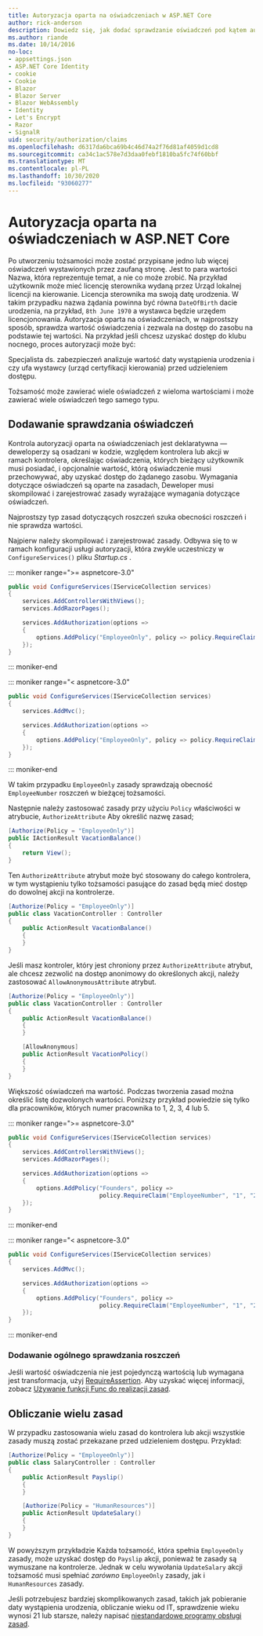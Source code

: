 ```yaml
---
title: Autoryzacja oparta na oświadczeniach w ASP.NET Core
author: rick-anderson
description: Dowiedz się, jak dodać sprawdzanie oświadczeń pod kątem autoryzacji w aplikacji ASP.NET Core.
ms.author: riande
ms.date: 10/14/2016
no-loc:
- appsettings.json
- ASP.NET Core Identity
- cookie
- Cookie
- Blazor
- Blazor Server
- Blazor WebAssembly
- Identity
- Let's Encrypt
- Razor
- SignalR
uid: security/authorization/claims
ms.openlocfilehash: d6317da6bca69b4c46d74a2f76d81af4059d1cd8
ms.sourcegitcommit: ca34c1ac578e7d3daa0febf1810ba5fc74f60bbf
ms.translationtype: MT
ms.contentlocale: pl-PL
ms.lasthandoff: 10/30/2020
ms.locfileid: "93060277"
---
```

# <a name="claims-based-authorization-in-aspnet-core"></a>Autoryzacja oparta na oświadczeniach w ASP.NET Core

<a name="security-authorization-claims-based"></a>

Po utworzeniu tożsamości może zostać przypisane jedno lub więcej oświadczeń wystawionych przez zaufaną stronę. Jest to para wartości Nazwa, która reprezentuje temat, a nie co może zrobić. Na przykład użytkownik może mieć licencję sterownika wydaną przez Urząd lokalnej licencji na kierowanie. Licencja sterownika ma swoją datę urodzenia. W takim przypadku nazwa żądania powinna być równa `DateOfBirth` dacie urodzenia, na przykład, `8th June 1970` a wystawca będzie urzędem licencjonowania. Autoryzacja oparta na oświadczeniach, w najprostszy sposób, sprawdza wartość oświadczenia i zezwala na dostęp do zasobu na podstawie tej wartości. Na przykład jeśli chcesz uzyskać dostęp do klubu nocnego, proces autoryzacji może być:

Specjalista ds. zabezpieczeń analizuje wartość daty wystąpienia urodzenia i czy ufa wystawcy (urząd certyfikacji kierowania) przed udzieleniem dostępu.

Tożsamość może zawierać wiele oświadczeń z wieloma wartościami i może zawierać wiele oświadczeń tego samego typu.

## <a name="adding-claims-checks"></a>Dodawanie sprawdzania oświadczeń

Kontrola autoryzacji oparta na oświadczeniach jest deklaratywna — deweloperzy są osadzani w kodzie, względem kontrolera lub akcji w ramach kontrolera, określając oświadczenia, których bieżący użytkownik musi posiadać, i opcjonalnie wartość, którą oświadczenie musi przechowywać, aby uzyskać dostęp do żądanego zasobu. Wymagania dotyczące oświadczeń są oparte na zasadach, Deweloper musi skompilować i zarejestrować zasady wyrażające wymagania dotyczące oświadczeń.

Najprostszy typ zasad dotyczących roszczeń szuka obecności roszczeń i nie sprawdza wartości.

Najpierw należy skompilować i zarejestrować zasady. Odbywa się to w ramach konfiguracji usługi autoryzacji, która zwykle uczestniczy w `ConfigureServices()` pliku *Startup.cs* .

::: moniker range=">= aspnetcore-3.0"

```csharp
public void ConfigureServices(IServiceCollection services)
{
    services.AddControllersWithViews();
    services.AddRazorPages();

    services.AddAuthorization(options =>
    {
        options.AddPolicy("EmployeeOnly", policy => policy.RequireClaim("EmployeeNumber"));
    });
}
```

::: moniker-end

::: moniker range="< aspnetcore-3.0"

```csharp
public void ConfigureServices(IServiceCollection services)
{
    services.AddMvc();

    services.AddAuthorization(options =>
    {
        options.AddPolicy("EmployeeOnly", policy => policy.RequireClaim("EmployeeNumber"));
    });
}
```

::: moniker-end

W takim przypadku `EmployeeOnly` zasady sprawdzają obecność `EmployeeNumber` roszczeń w bieżącej tożsamości.

Następnie należy zastosować zasady przy użyciu `Policy` właściwości w atrybucie, `AuthorizeAttribute` Aby określić nazwę zasad;

```csharp
[Authorize(Policy = "EmployeeOnly")]
public IActionResult VacationBalance()
{
    return View();
}
```

Ten `AuthorizeAttribute` atrybut może być stosowany do całego kontrolera, w tym wystąpieniu tylko tożsamości pasujące do zasad będą mieć dostęp do dowolnej akcji na kontrolerze.

```csharp
[Authorize(Policy = "EmployeeOnly")]
public class VacationController : Controller
{
    public ActionResult VacationBalance()
    {
    }
}
```

Jeśli masz kontroler, który jest chroniony przez `AuthorizeAttribute` atrybut, ale chcesz zezwolić na dostęp anonimowy do określonych akcji, należy zastosować `AllowAnonymousAttribute` atrybut.

```csharp
[Authorize(Policy = "EmployeeOnly")]
public class VacationController : Controller
{
    public ActionResult VacationBalance()
    {
    }

    [AllowAnonymous]
    public ActionResult VacationPolicy()
    {
    }
}
```

Większość oświadczeń ma wartość. Podczas tworzenia zasad można określić listę dozwolonych wartości. Poniższy przykład powiedzie się tylko dla pracowników, których numer pracownika to 1, 2, 3, 4 lub 5.

::: moniker range=">= aspnetcore-3.0"

```csharp
public void ConfigureServices(IServiceCollection services)
{
    services.AddControllersWithViews();
    services.AddRazorPages();

    services.AddAuthorization(options =>
    {
        options.AddPolicy("Founders", policy =>
                          policy.RequireClaim("EmployeeNumber", "1", "2", "3", "4", "5"));
    });
}
```

::: moniker-end

::: moniker range="< aspnetcore-3.0"

```csharp
public void ConfigureServices(IServiceCollection services)
{
    services.AddMvc();

    services.AddAuthorization(options =>
    {
        options.AddPolicy("Founders", policy =>
                          policy.RequireClaim("EmployeeNumber", "1", "2", "3", "4", "5"));
    });
}
```

::: moniker-end
### <a name="add-a-generic-claim-check"></a>Dodawanie ogólnego sprawdzania roszczeń

Jeśli wartość oświadczenia nie jest pojedynczą wartością lub wymagana jest transformacja, użyj [RequireAssertion](/dotnet/api/microsoft.aspnetcore.authorization.authorizationpolicybuilder.requireassertion). Aby uzyskać więcej informacji, zobacz [Używanie funkcji Func do realizacji zasad](xref:security/authorization/policies#use-a-func-to-fulfill-a-policy).

## <a name="multiple-policy-evaluation"></a>Obliczanie wielu zasad

W przypadku zastosowania wielu zasad do kontrolera lub akcji wszystkie zasady muszą zostać przekazane przed udzieleniem dostępu. Przykład:

```csharp
[Authorize(Policy = "EmployeeOnly")]
public class SalaryController : Controller
{
    public ActionResult Payslip()
    {
    }

    [Authorize(Policy = "HumanResources")]
    public ActionResult UpdateSalary()
    {
    }
}
```

W powyższym przykładzie Każda tożsamość, która spełnia `EmployeeOnly` zasady, może uzyskać dostęp do `Payslip` akcji, ponieważ te zasady są wymuszane na kontrolerze. Jednak w celu wywołania `UpdateSalary` akcji tożsamość musi spełniać *zarówno* `EmployeeOnly` zasady, jak i `HumanResources` zasady.

Jeśli potrzebujesz bardziej skomplikowanych zasad, takich jak pobieranie daty wystąpienia urodzenia, obliczanie wieku od IT, sprawdzenie wieku wynosi 21 lub starsze, należy napisać [niestandardowe programy obsługi zasad](xref:security/authorization/policies).
